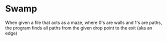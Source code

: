 # Swamp
When given a file that acts as a maze, where 0's are walls and 1's are paths, the program finds all paths from the given drop point to the exit (aka an edge)
